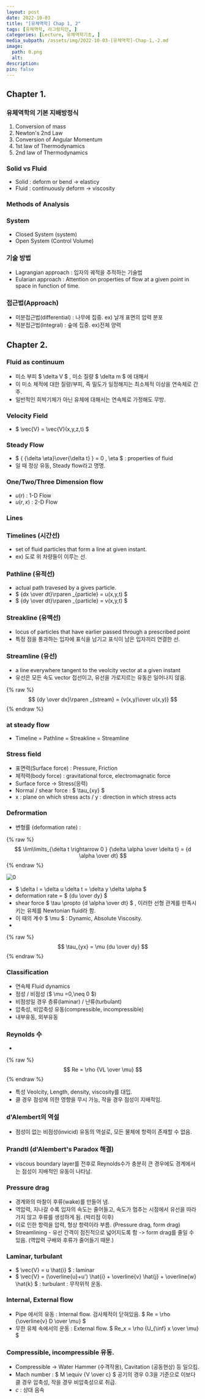 ```yaml
---
layout: post
date: 2022-10-03
title: "[유체역학] Chap 1, 2"
tags: [유체역학, 라그랑지안, ]
categories: [Lecture, 유체역학기초, ]
media_subpath: /assets/img/2022-10-03-[유체역학]-Chap-1,-2.md
image:
  path: 0.png
  alt:  
description:  
pin: false
---
```



## Chapter 1.


### 유체역학의 기본 지배방정식

1. Conversion of mass
2. Newton's 2nd Law
3. Conversion of Angular Momentum
4. 1st law of Thermodynamics
5. 2nd law of Thermodynamics

### Solid vs Fluid

- Solid : deform or bend -> elasticy
- Fluid : continuously deform -> viscosity

### Methods of Analysis


### System

- Closed System (system)
- Open System (Control Volume)

### 기술 방법

- Lagrangian approach : 입자의 궤적을 추적하는 기술법
- Eularian approach : Attention on properties of flow at a given point in space in function of time.

### 접근법(Approach)

- 미분접근법(differential) : 나무에 집중. ex) 날개 표면의 압력 분포
- 적분접근법(Integral) : 숲에 집중. ex)전체 양력

## Chapter 2.


### Fluid as continuum

- 미소 부피 $ \delta V $ , 미소 질량 $ \delta m $ 에 대해서
- 이 미소 체적에 대한 질량/부피, 즉 밀도가 일정해지는 최소체적 이상을 연속체로 간주.
- 일반적인 희박기체가 아닌 유체에 대해서는 연속체로 가정해도 무방.

### Velocity Field

- $ \vec{V} = \vec{V}(x,y,z,t) $

### Steady Flow

- $ { {\delta \eta}\over{\delta t} } = 0 , \eta $ : properties of fluid
- 일 때 정상 유동, Steady flow라고 명명.

### One/Two/Three Dimension flow

- $u(r)$ : 1-D Flow
- $u(r,x)$ : 2-D Flow

### Lines


### Timelines (시간선)

- set of fluid particles that form a line at given instant.
- ex) 도로 위 차량들이 이루는 선.

### Pathline (유적선)

- actual path travesed by a gives particle.
- $ {dx \over dt}\rparen _{particle} = u(x,y,t) $
- $ {dy \over dt}\rparen _{particle} = v(x,y,t) $

### Streakline (유맥선)

- locus of particles that have earlier passed through a prescribed point
- 특정 점을 통과하는 입자에 표식을 남기고 표식이 남은 입자끼리 연결한 선.

### Streamline (유선)

- a line everywhere tangent to the veolcity vector at a given instant
- 유선은 모든 속도 vector 접선이고, 유선을 가로지르는 유동은 일어나지 않음.

{% raw %}
$$
{dy \over dx}\rparen _{stream} = {v(x,y)\over u(x,y)}
$$
{% endraw %}


### at steady flow

- Timeline = Pathline = Streakline = Streamline

### Stress field

- 표면력(Surface force) : Pressure, Friction
- 체적력(body force) : gravitational force, electromagnatic force
- Surface force -> Stress(응력)
- Normal / shear force : $ \tau_{xy} $
- x : plane on which stress acts / y : direction in which stress acts

### Defrormation

- 변형률 (deformation rate) :

{% raw %}
$$
\lim\limits_{\delta t \rightarrow 0 } {\delta \alpha \over \delta t} = {d \alpha \over dt}
$$
{% endraw %}


![0](/0.png)

- $ \delta l = \delta u \delta t = \delta y \delta \alpha $
- deformation rate = $ {du \over dy} $
- shear force $ \tau \propto {d \alpha \over dt} $ , 이러한 선형 관계를 만족시키는 유체를 Newtonian fluid라 함.
- 이 때의 계수 $ \mu $ : Dynamic, Absolute Viscosity.
- 

{% raw %}
$$
\tau_{yx} = \mu {du \over dy}
$$
{% endraw %}


### Classification

- 연속체 Fluid dynamics
- 점성 / 비점성 ($ \mu =0,\neq 0 $)
- 비점성일 경우 층류(laminar) / 난류(turbulant)
- 압축성, 비압축성 유동(compressible, incompressible)
- 내부유동, 외부유동

### Reynolds 수

- 

{% raw %}
$$
Re = \rho {VL \over \mu}
$$
{% endraw %}

- 특성 Veolcity, Length, density, viscosity를 대입.
- 클 경우 점성에 의한 영향을 무시 가능, 작을 경우 점성이 지배적임.

### d'Alembert의 역설

- 점성이 없는 비점성(invicid) 유동의 역설로, 모든 물체에 항력이 존재할 수 없음.

### Prandtl (d'Alembert's Paradox 해결)

- viscous boundary layer를 전후로 Reynolds수가 충분히 큰 경우에도 경계에서는 점성이 지배적인 유동이 나타남.

### Pressure drag

- 경계와의 마찰이 후류(wake)를 만들어 냄.
- 역압력, 지나갈 수록 입자의 속도는 줄어들고, 속도가 멈추는 시점에서 유선을 따라가지 않고 후류를 생성하게 됨. (박리점 이후)
- 이로 인한 항력을 압력, 형상 항력이라 부름. (Pressure drag, form drag)
- Streamlining - 유선 간격이 점진적으로 넓어지도록 함 -> form drag를 줄일 수 있음. (역압력 구배와 후류가 줄어들기 때문.)

### Laminar, turbulant

- $ \vec{V} = u \hat{i} $ : laminar
- $ \vec{V} = (\overline{u}+u') \hat{i} + \overline{v} \hat{j} + \overline{w} \hat{k} $ : turbulant : 무작위적 운동.

### Internal, External flow

- Pipe 에서의 유동 : Internal flow. 검사체적이 닫혀있음. $ Re = \rho {\overline{v} D \over \mu} $
- 무한 유체 속에서의 운동 : External flow. $ Re_x = \rho {U_{\inf} x \over \mu} $

### Compressible, incompressible 유동.

- Compressible -> Water Hammer (수격작용), Cavitation (공동현상) 등 일으킴.
- Mach number : $ M \equiv {V \over c} $ 공기의 경우 0.3을 기준으로 이보다 클 경우 압축성, 작을 경우 비압축성으로 취급.
- $c$ : 상대 음속


<script>
  window.MathJax = {
    tex: {
      macros: {
        R: "\\mathbb{R}",
        N: "\\mathbb{N}",
        Z: "\\mathbb{Z}",
        Q: "\\mathbb{Q}",
        C: "\\mathbb{C}",
        proj: "\\operatorname{proj}",
        rank: "\\operatorname{rank}",
        im: "\\operatorname{im}",
        dom: "\\operatorname{dom}",
        codom: "\\operatorname{codom}",
        argmax: "\\operatorname*{arg\,max}",
        argmin: "\\operatorname*{arg\,min}",
        "\\{": "\\lbrace",
        "\\}": "\\rbrace",
        sub: "\\subset",
        sup: "\\supset",
        sube: "\\subseteq",
        supe: "\\supseteq"
      },
      tags: "ams",
      strict: false, 
      inlineMath: [["$", "$"], ["\\(", "\\)"]],
      displayMath: [["$$", "$$"], ["\\[", "\\]"]]
    },
    options: {
      skipHtmlTags: ["script", "noscript", "style", "textarea", "pre"]
    }
  };
</script>
<script async src="https://cdn.jsdelivr.net/npm/mathjax@3/es5/tex-mml-chtml.js"></script>
